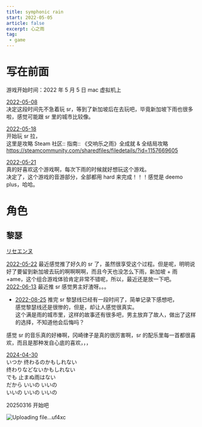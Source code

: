 ```yaml
---
title: symphonic rain
start: 2022-05-05
article: false
excerpt: 心之雨
tag:
 - game
---
```


# 写在前面

游戏开始时间：2022 年 5 月 5 日 mac 虚拟机上

[2022-05-08](2022-05-08)  
决定这段时间先不急着玩 sr，等到了新加坡后在去玩吧，毕竟新加坡下雨也很多啦，感觉可能跟 sr 里的城市比较像。

[2022-05-18](2022-05-18)  
开始玩 sr 拉，  
这里是攻略 Steam 社区:: 指南:: 《交响乐之雨》全成就 & 全结局攻略  
<https://steamcommunity.com/sharedfiles/filedetails/?id=1157669605>

[2022-05-21](2022-05-21)  
真的好喜欢这个游戏啊，每次下雨的时候就好想玩这个游戏。  
决定了，这个游戏的音游部分，全部都用 hard 来完成！！！感觉是 deemo plus，哈哈。

# 角色

## 黎瑟

[リセエンヌ](https://music.163.com/#/song?id=4985181)

[2022-05-22](2022-05-22) 最近感觉推了好久的 sr 了，虽然很享受这个过程。但是呢，明明说好了要留到新加坡去玩的啊啊啊啊，而且今天也没怎么下雨，新加坡 + 雨 +ame，这个组合游戏体验肯定非常不错呢，所以，最近还是放一下吧。  
[2022-06-13](2022-06-13) 最近推 sr 感觉男主好渣呀。。。

- [2022-08-25](2022-08-25) 推完 sr 黎瑟线已经有一段时间了，简单记录下感想吧，  
  感觉黎瑟线还是很惨的，但是，却让人感觉很真实。  
  这个满是雨的城市里，这样的故事还有很多吧，男主放弃了故人，做出了这样的选择，不知道他会后悔吗？

感觉 sr 的音乐真的好棒啊，冈崎律子是真的很厉害啊，sr 的配乐里每一首都很喜欢，而且是那种发自心底的喜欢，，，

[2024-04-30](../../10IMYMEMINE/日记/2024-04-30)  
いつか 终わるのかもしれない  
终わりなどないかもしれない  
でも 止まぬ雨はない  
だから いいの いいの  
いいの いいの いいの

20250316 开始吧


![Uploading file...uf4xc]()
